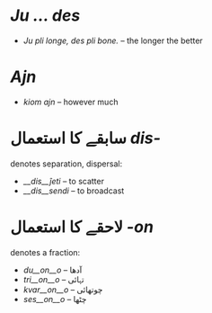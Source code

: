 # *Ju … des*

- *Ju pli longe, des pli bone.* – the longer the better
 

# *Ajn*

- *kiom ajn* – however much
 

# سابقے کا استعمال *dis-*

denotes separation, dispersal:

- *__dis__ĵeti* – to scatter
- *__dis__sendi* – to broadcast
 

# لاحقے کا استعمال *-on*

denotes a fraction:

- *du__on__o*   – آدھا
- *tri__on__o*  – تہائی
- *kvar__on__o* – چوتھائی
- *ses__on__o*  – چٹھا
 
